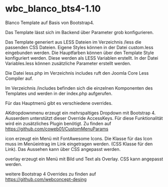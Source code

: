 # wbc_blanco_bts4-1.10

Blanco Template auf Basis von Bootstrap4.

Das Template lässt sich im Backend über Parameter grob konfigurieren.

Das Template generiert aus LESS Dateien im Verzeichnis /less die passenden CSS Dateien.
Eigene Styles können in der Datei custom.less eingebunden werden. Die Hauptfarben können über den  Template Style konfiguriert werden. Diese werden als LESS Variablen erstellt.
In der Datei Variables.less können zusätzliche Parameter erstellt werden.

Die Datei less.php im Verzeichnis includes ruft den Joomla Core Less Compiler auf.

Im Verzeichnis /includes befinden sich die einzelnen Komponenten des Templates und werden in der index.php aufgerufen.

Für das Hauptmenü gibt es verschiedene overrides. 

AKdropdownmenu erzeugt ein mehrspaltiges Dropdown mit Bootstrap 4. Ausserdem unterstützt dieser Override AccessKeys. Für diese Funktionalität wird ein zusätzliches Plugin benötigt.
Zu finden auf https://github.com/coweb01/CustomMenuParams

icon erzeugt ein Menü mit FontAwesome Icons. Die Klasse für das Icon muss im Menüeintrag im Link eingetragen werden. (CSS Klasse für den Link). Das Aussehen kann über CSS angepasst werden.

overlay erzeugt ein Menü mit Bild und Text als Overlay. CSS kann angepasst werden.

weitere Bootstrap 4 Overrides zu finden auf https://github.com/webconcept-desing
